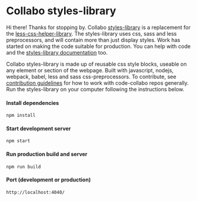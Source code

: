 # Collabo styles-library

Hi there! Thanks for stopping by. Collabo [styles-library](https://github.com/code-collabo/styles-library) is a replacement for the [less-css-helper-library](https://github.com/code-collabo/less-css-helper-library). The styles-library uses css, sass and less preprocessors, and will contain more than just display styles. Work has started on making the code suitable for production. You can help with code and the [styles-library documentation](https://code-collabo.gitbook.io/styles-library/) too. 

Collabo styles-library is made up of reusable css style blocks, useable on any element or section of the webpage. Built with javascript, nodejs, webpack, babel, less and sass css-preprocessors. To contribute, see [contribution guidelines](https://code-collabo.gitbook.io/doc/collabo-guidelines/contributing) for how to work with code-collabo repos generally. Run the styles-library on your computer following the instructions below.

#### Install dependencies
````
npm install
````
#### Start development server
````
npm start
````
#### Run production build and server
````
npm run build
````
#### Port (development or production)
````
http://localhost:4040/
````
